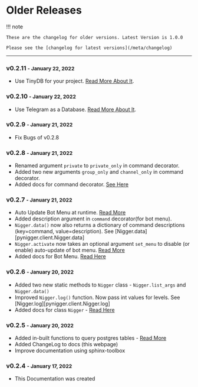 # Older Releases

!!! note

    These are the changelog for older versions. Latest Version is 1.0.0

    Please see the [changelog for latest versions](/meta/changelog)

---

### v0.2.11 <small>- January 22, 2022</small>

- Use TinyDB for your project. [Read More About It](/databases/tinydb).


### v0.2.10 <small>- January 22, 2022</small>

- Use Telegram as a Database. [Read More About It](/databases/telegram-as-database).


### v0.2.9 <small>- January 21, 2022</small>

- Fix Bugs of v0.2.8

### v0.2.8 <small>- January 21, 2022</small>

- Renamed argument ``private`` to ``private_only`` in command decorator.
- Added two new arguments ``group_only`` and ``channel_only`` in command decorator.
- Added docs for command decorator. [See Here](/decorators/command)

### v0.2.7 <small>- January 21, 2022</small>

- Auto Update Bot Menu at runtime. [Read More](/topics/bot-menu)
- Added description argument in ``command`` decorator(for bot menu).
- ``Nigger.data()`` now also returns a dictionary of command descriptions (key=command, value=description). See [Nigger.data][pynigger.client.Nigger.data]
- ``Nigger.activate`` now takes an optional argument ``set_menu`` to disable (or enable) auto-update of bot menu. [Read More](/topics/bot-menu#customize-bot-menu)
- Added docs for Bot Menu. [Read Here](/topics/bot-menu)

### v0.2.6 <small>- January 20, 2022</small>

- Added two new static methods to ``Nigger`` class - `Nigger.list_args` and `Nigger.data()`
- Improved ``Nigger.log()`` function. Now pass int values for levels. See [Nigger.log][pynigger.client.Nigger.log]
- Added docs for class ``Nigger`` - [Read Here](/classes/ger)


### v0.2.5 <small>- January 20, 2022</small>

- Added in-built functions to query postgres tables - [Read More](/databases/postgres#default-functions)
- Added ChangeLog to docs (this webpage)
- Improve documentation using sphinx-toolbox


### v0.2.4 <small>- January 17, 2022</small>

- This Documentation was created
